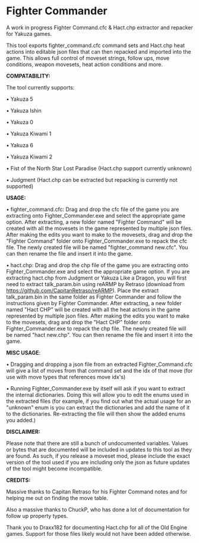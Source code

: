 # Fighter Commander
A work in progress Fighter Command.cfc & Hact.chp extractor and repacker for Yakuza games.

This tool exports fighter_command.cfc command sets and Hact.chp heat actions into editable json files that can then repacked and imported into the game. This allows full control of moveset strings, follow ups, move conditions, weapon movesets, heat action conditions and more. 



**COMPATABILITY:**

The tool currently supports:

• Yakuza 5

• Yakuza Ishin

• Yakuza 0

• Yakuza Kiwami 1

• Yakuza 6

• Yakuza Kiwami 2

• Fist of the North Star Lost Paradise (Hact.chp support currently unknown)

• Judgment (Hact.chp can be extracted but repacking is currently not supported)



**USAGE:**

• fighter_command.cfc: Drag and drop the cfc file of the game you are extracting onto Fighter_Commander.exe and select the appropriate game option. After extracting, a new folder named "Fighter Command" will be created with all the movesets in the game represented by multiple json files. After making the edits you want to make to the movesets, drag and drop the "Fighter Command" folder onto Fighter_Commander.exe to repack the cfc file. The newly created file will be named "fighter_command new.cfc". You can then rename the file and insert it into the game.

• hact.chp: Drag and drop the chp file of the game you are extracting onto Fighter_Commander.exe and select the appropriate game option. If you are extracting hact.chp from Judgment or Yakuza Like a Dragon, you will first need to extract talk_param.bin using reARMP by Retraso (download from https://github.com/CapitanRetraso/reARMP). Place the extract talk_param.bin in the same folder as Fighter Commander and follow the instructions given by Fighter Commander. After extracting, a new folder named "Hact CHP" will be created with all the heat actions in the game represented by multiple json files. After making the edits you want to make to the movesets, drag and drop the "Hact CHP" folder onto Fighter_Commander.exe to repack the chp file. The newly created file will be named "hact new.chp". You can then rename the file and insert it into the game.



**MISC USAGE**:

• Dragging and dropping a json file from an extracted Fighter_Command.cfc will give a list of moves from that command set and the idx of that move (for use with move types that references move idx's)

• Running Fighter_Commander.exe by itself will ask if you want to extract the internal dictionaries. Doing this will allow you to edit the enums used in the extracted files (for example, if you find out what the actual usage for an "unknown" enum is you can extract the dictionaries and add the name of it to the dictionaries. Re-extracting the file will then show the added enums you added.)



**DISCLAIMER:**

Please note that there are still a bunch of undocumented variables. Values or bytes that are documented will be included in updates to this tool as they are found. As such, if you release a moveset mod, please include the exact version of the tool used if you are including only the json as future updates of the tool might become incompatible.



**CREDITS:**

Massive thanks to Capitan Retraso for his Fighter Command notes and for helping me out on finding the move table.

Also a massive thanks to ChuckP, who has done a lot of documentation for follow up property types.

Thank you to Draxx182 for documenting Hact.chp for all of the Old Engine games. Support for those files likely would not have been added otherwise.
